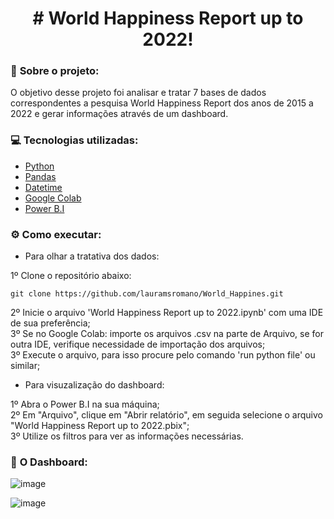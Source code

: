 <h1 align="center"> # World Happiness Report up to 2022! </h1>

### :round_pushpin: <strong>Sobre o projeto:</strong>

O objetivo desse projeto foi analisar e tratar 7 bases de dados correspondentes a pesquisa World Happiness Report dos anos de 2015 a 2022 e gerar informações através de um dashboard.

### :computer: <strong>Tecnologias utilizadas:</strong>
- [Python](https://www.python.org/)
- [Pandas](https://pandas.pydata.org/docs/index.html)
- [Datetime](https://docs.python.org/3/library/datetime.html)
- [Google Colab](https://colab.research.google.com/)
- [Power B.I](https://powerbi.microsoft.com/pt-br/)

### :gear: <strong>Como executar:</strong>

- Para olhar a tratativa dos dados:<br/>

1º Clone o repositório abaixo:
```shell
git clone https://github.com/lauramsromano/World_Happines.git
```
2º Inicie o arquivo 'World Happiness Report up to 2022.ipynb' com uma IDE de sua preferência; <br/>
3º Se no Google Colab: importe os arquivos .csv na parte de Arquivo, se for outra IDE, verifique necessidade de importação dos arquivos; <br/>
3º Execute o arquivo, para isso procure pelo comando 'run python file' ou similar; <br/>

- Para visuzalização do dashboard: <br/>

1º Abra o Power B.I na sua máquina; <br/>
2º Em "Arquivo", clique em "Abrir relatório", em seguida selecione o arquivo "World Happiness Report up to 2022.pbix"; <br/>
3º Utilize os filtros para ver as informações necessárias.

### :newspaper: <strong>O Dashboard: </strong>

![image](https://user-images.githubusercontent.com/106887746/200094308-2299d0d0-147d-4803-a4ea-49adca9df9ed.png)

![image](https://user-images.githubusercontent.com/106887746/200094443-fd2ed9f1-eca2-4e76-a39f-aa5a77949094.png)


